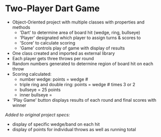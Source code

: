 # Two-Player Dart Game

- Object-Oriented project with multiple classes with properties and methods
    * 'Dart' to determine area of board hit (wedge, ring, bullseye)
    * 'Player' designated which player to assign turns & scores to
    * 'Score' to calculate scoring	
    * 'Game' controls play of game with display of results
- One class created and imported as external library
- Each player gets three throws per round
- Random numbers generated to determine region of board hit on each throw
- Scoring calculated:
    * number wedge: points = wedge #
    * triple ring and double ring: points = wedge # times 3 or 2
    * bullseye = 25 points
    * inner bullseye = 
- 'Play Game' button displays results of each round and final scores with winner


*Added to original project specs:*
- display of specific wedge/band on each hit
- display of points for individual throws as well as running total

